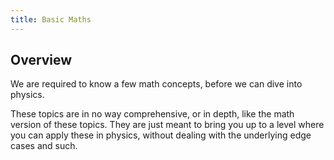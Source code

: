 ```yaml
---
title: Basic Maths
---
```




## Overview
We are required to know a few math concepts, before we can dive into physics.

These topics are in no way comprehensive, or in depth, like the math version of these topics. They are just meant to bring you up to a level where you can apply these in physics, without dealing with the underlying edge cases and such.
